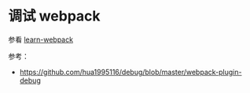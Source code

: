 # 调试 webpack

参看 [learn-webpack](https://github.com/cloudyan/learn-webpack/tree/master/packages/vscode-debug)

参考：

- https://github.com/hua1995116/debug/blob/master/webpack-plugin-debug
